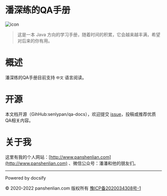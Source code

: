 # 潘深练的QA手册

![icon](http://qa.panshenlian.com/_media/icon200.png)

> 这是一本 Java 方向的学习手册，随着时间的积累，它会越来越丰满，希望对后来的你有用。

# 概述

潘深练的QA手册目前支持 `中文` 语言阅读。

# 开源

本文档开源（GihHub:senlypan/qa-docs），欢迎提交 [issue](https://github.com/senlypan/qa-docs/issues)，投稿或推荐优质QA相关内容。

# 关于我

这里有我的个人网站：[http://www.panshenlian.com](http://www.panshenlian.com) 、微信公众号：潘潘和他的朋友们。

***
Powered by docsify

© 2020-2022 panshenlian.com 版权所有  [豫ICP备2020034308号-1](https://beian.miit.gov.cn/)